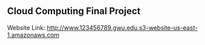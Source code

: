 ## Cloud Computing Final Project

Website Link: http://www.123456789.gwu.edu.s3-website-us-east-1.amazonaws.com
